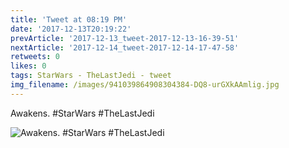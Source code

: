 ```yaml
---
title: 'Tweet at 08:19 PM'
date: '2017-12-13T20:19:22'
prevArticle: '2017-12-13_tweet-2017-12-13-16-39-51'
nextArticle: '2017-12-14_tweet-2017-12-14-17-47-58'
retweets: 0
likes: 0
tags: StarWars - TheLastJedi - tweet
img_filename: /images/941039864908304384-DQ8-urGXkAAmlig.jpg
---
```

Awakens. #StarWars #TheLastJedi

![Awakens. #StarWars #TheLastJedi](/images/941039864908304384-DQ8-urGXkAAmlig.jpg "Awakens. #StarWars #TheLastJedi")